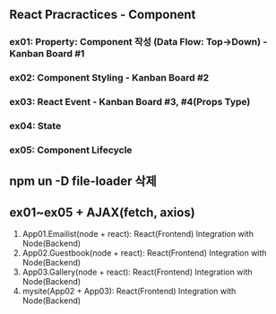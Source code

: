 ## React Pracractices - Component

### ex01: Property: Component 작성 (Data Flow: Top->Down) - Kanban Board #1
### ex02: Component Styling - Kanban Board #2
### ex03: React Event - Kanban Board #3, #4(Props Type)
### ex04: State
### ex05: Component Lifecycle

## npm un -D file-loader 삭제 

## ex01~ex05 + AJAX(fetch, axios)

1. App01.Emailist(node + react): React(Frontend) Integration with Node(Backend)
2. App02.Guestbook(node + react): React(Frontend) Integration with Node(Backend)
3. App03.Gallery(node + react): React(Frontend) Integration with Node(Backend)
4. mysite(App02 + App03): React(Frontend) Integration with Node(Backend)
